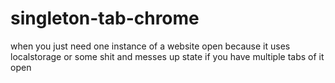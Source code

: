 singleton-tab-chrome
====================

when you just need one instance of a website open because it uses
localstorage or some shit and messes up state if you have multiple
tabs of it open
